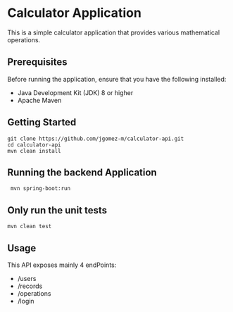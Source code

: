 # Calculator Application

This is a simple calculator application that provides various mathematical operations.

## Prerequisites

Before running the application, ensure that you have the following installed:

- Java Development Kit (JDK) 8 or higher
- Apache Maven

## Getting Started

   ```shell
   git clone https://github.com/jgomez-m/calculator-api.git
   cd calculator-api
   mvn clean install
   ```
## Running the backend Application
   
   ```shell
    mvn spring-boot:run
   ```

 ## Only run the unit tests
   ```shell
   mvn clean test
   ```

## Usage
This API exposes mainly 4 endPoints: 

- /users
- /records
- /operations
- /login